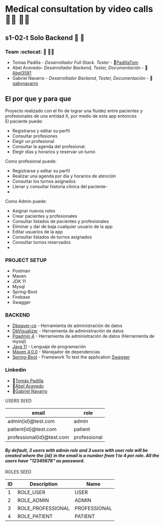 # Medical consultation by video calls :health_worker: :woman_health_worker:

## s1-02-t Solo Backend :wave: :muscle: 

### Team :octocat: :adult: :bowing_man:

- Tomas Padilla - *Desarrollador Full Stack. Tester* - :robot:[PadillaTom](https://github.com/PadillaTom)
- Abel Acevedo- *Desarrollador Backend, Tester, Documentación* - :space_invader:[Abel3581](https://github.com/Abel3581)
- Gabriel Navarro - *Desarrollador Backend, Tester, Documentación* - :brain:[gabynavarro](https://github.com/gabynavarro)


## El por que y para que
Proyecto realizado con el fin de lograr una fluidez entre pacientes y profesionales de una entidad X, por medio de esta app entonces
<br>El paciente puede:
- Registrarse y editar su perfil
- Consultar profesiones 
- Elegir un profesional
- Consultar la agenda del profesional.
- Elegir días y horarios y reservar un turno
 
Como profesional puede:
- Registrarse y editar su perfil
- Realizar una agenda por día y horarios de atención 
- Consultar los turnos asignados
- Llenar y consultar historia clínica del paciente-
- 
Como Admin puede:
- Asignar nuevos roles
- Crear pacientes y profesionales
- Consultar listados de pacientes y profesionales
- Eliminar y dar de baja cualquier usuario de la app
- Editar usuarios de la app
- Consultar listados de turnos asignados 
- Consultar turnos reservados
- 
### PROJECT SETUP

- Postman
- Maven
- JDK 11
- Mysql
- Spring-Boot
- Firebase
- Swagger
### BACKEND
- [Dbeaver-ce](https://dbeaver.io/download/) - Herramienta de administraćión de datos 
- [DbVisualizer](https://www.dbvis.com/) - Herramienta de administración de datos 
- [Pgadmin 4](https://www.pgadmin.org/download/) - Herramienta de administración de datos (Herramienta de mysql)
- [Java 11](https://www.oracle.com/ar/java/technologies/javase/jdk11-archive-downloads.html) - Lenguaje de programación
- [Maven 4.0.0](https://maven.apache.org/index.html) - Manejador de dependencias
- [Spring-Boot](https://spring.io/projects/spring-boot) - Framework
To test the application [Swagger](http://localhost:8080/swagger-ui/index.html)

### Linkedin 
- :robot:[Tomás Padilla](https://www.linkedin.com/in/padillatom/)
- :space_invader:[Abel Acevedo](https://www.linkedin.com/in/abel-fernando-acevedo/)
- :brain:[Gabriel Navarro](https://www.linkedin.com/in/gabriel-navarro-233388219/)

USERS SEED
<table>
<thead>
<tr>
<th>email</th>
<th>role</th>
</tr>
</thead>
<tbody>
<tr>
<td>admin{id}@test.com</td>
<td>admin</td>
</tr>
<tr>
<td>patient{id}@test.com</td>
<td>patient</td>
</tr>
  <tr>
<td>professional{id}@test.com</td>
<td>professional</td>
</tr>
</tbody>
</table>


#### *By default, 3 users with admin role and 3 users with user role will be created where the {id} in the email is a number from 1 to 4 per role. All the users have "12345678" as password.*


ROLES SEED
<table>
<thead>
<tr>
<th>ID</th>
<th>Description</th>
<th>Name</th>
</tr>
</thead>
<tbody>
<tr>
<td>1</td>
<td>ROLE_USER</td>
<td>USER</td>
</tr>
<tr>
<td>2</td>
<td>ROLE_ADMIN</td>
<td>ADMIN</td>
</tr>
 <tr>
<td>3</td>
<td>ROLE_PROFESSIONAL</td>
<td>PROFESSIONAL</td>
</tr>
  <tr>
<td>4</td>
<td>ROLE_PATIENT</td>
<td>PATIENT</td>
</tr>
</tbody>
</table>
